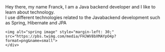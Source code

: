 <html lang="en">

<head>
    <meta charset="UTF-8">
    <meta http-equiv="X-UA-Compatible" content="IE=edge">
    <meta name="viewport" content="width=device-width, initial-scale=1.0">
    <title>sgenlecroyant</title>
</head>

<body >
    <div>Hey there, my name Franck, I am a Java backend developer and I like to learn about technology.
    </div>
    <div>I use different technologies related to the Javabackend development such as Spring, Hibernate and JPA</div>
    <div style="display: flex; justify-content: center; height: 200; margin-top:0;">
    
    
    <img alt="spring image" style="margin-left: 30;" src="https://pbs.twimg.com/media/FHJWV8bXMAYpO4p?format=png&name=small">
    </div>
    
</body>

</html>
